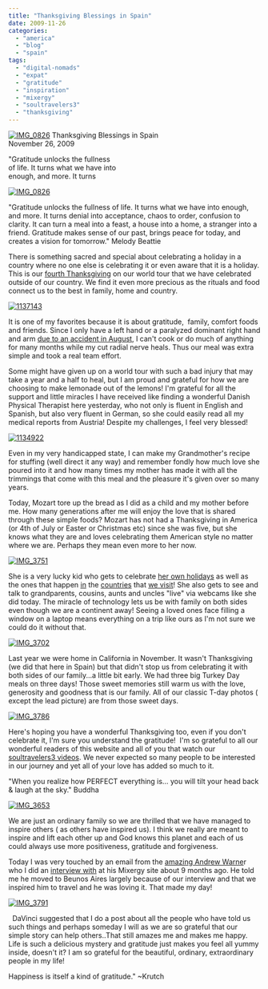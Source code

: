 ```yaml
---
title: "Thanksgiving Blessings in Spain"
date: 2009-11-26
categories: 
  - "america"
  - "blog"
  - "spain"
tags: 
  - "digital-nomads"
  - "expat"
  - "gratitude"
  - "inspiration"
  - "mixergy"
  - "soultravelers3"
  - "thanksgiving"
---
```


[![IMG_0826](https://pub-ac94b3f306b24c0dba4238943c97f2e1.r2.dev/6a00e5502a950788330120a6def26a970b.jpg)](https://pub-ac94b3f306b24c0dba4238943c97f2e1.r2.dev/6a00e5502a950788330120a6def26a970b.jpg) Thanksgiving Blessings in Spain  
November 26, 2009

"Gratitude unlocks the fullness  
of life. It turns what we have into  
enough, and more. It turns

<!--more-->

[![IMG_0826](https://pub-ac94b3f306b24c0dba4238943c97f2e1.r2.dev/6a00e5502a95078833012875e0fb65970c.jpg)](https://pub-ac94b3f306b24c0dba4238943c97f2e1.r2.dev/6a00e5502a95078833012875e0fb65970c.jpg)  

  
"Gratitude unlocks the fullness of life. It turns what we have into enough, and more. It turns denial into acceptance, chaos to order, confusion to clarity. It can turn a meal into a feast, a house into a home, a stranger into a friend. Gratitude makes sense of our past, brings peace for today, and creates a vision for tomorrow." Melody Beattie

There is something sacred and special about celebrating a holiday in a country where no one else is celebrating it or even aware that it is a holiday. This is our [fourth Thanksgiving](http://soultravelers3new.local/2006/11/happy-thanksgiv.html#more) on our world tour that we have celebrated outside of our country. We find it even more precious as the rituals and food connect us to the best in family, home and country. 

[![1137143](https://pub-ac94b3f306b24c0dba4238943c97f2e1.r2.dev/6a00e5502a950788330120a6df4830970b.jpg)](https://pub-ac94b3f306b24c0dba4238943c97f2e1.r2.dev/6a00e5502a950788330120a6df4830970b.jpg)  

It is one of my favorites because it is about gratitude,  family, comfort foods and friends. Since I only have a left hand or a paralyzed dominant right hand and arm [due to an accident in August](http://soultravelers3new.local/2009/09/-a-travelers-tragic-tale-handling-travel-disasters-medical-emergency-.html), I can't cook or do much of anything for many months while my cut radial nerve heals. Thus our meal was extra simple and took a real team effort. 

Some might have given up on a world tour with such a bad injury that may take a year and a half to heal, but I am proud and grateful for how we are choosing to make lemonade out of the lemons! I'm grateful for all the support and little miracles I have received like finding a wonderful Danish Physical Therapist here yesterday, who not only is fluent in English and Spanish, but also very fluent in German, so she could easily read all my medical reports from Austria! Despite my challenges, I feel very blessed!

[![1134922](https://pub-ac94b3f306b24c0dba4238943c97f2e1.r2.dev/6a00e5502a950788330120a6df1f2b970b.jpg)](https://pub-ac94b3f306b24c0dba4238943c97f2e1.r2.dev/6a00e5502a950788330120a6df1f2b970b.jpg)  

Even in my very handicapped state, I can make my Grandmother's recipe for stuffing (well direct it any way) and remember fondly how much love she poured into it and how many times my mother has made it with all the trimmings that come with this meal and the pleasure it's given over so many years.

Today, Mozart tore up the bread as I did as a child and my mother before me. How many generations after me will enjoy the love that is shared through these simple foods? Mozart has not had a Thanksgiving in America (or 4th of July or Easter or Christmas etc) since she was five, but she knows what they are and loves celebrating them American style no matter where we are. Perhaps they mean even more to her now.

[![IMG_3751](https://pub-ac94b3f306b24c0dba4238943c97f2e1.r2.dev/6a00e5502a95078833012875e15187970c.jpg)](http://soultravelers3new.local/wp-content/uploads/wp-content/uploads/2025/09/6a00e5502a95078833012875e15187970c-150x150.jpg)  

She is a very lucky kid who gets to celebrate [her own holidays](http://soultravelers3new.local/2007/05/italian-memoria.html#more) as well as the ones that happen [in](http://soultravelers3new.local/2007/03/semana-santa-in.html) the [countries](http://soultravelers3new.local/2008/07/portuguese-day.html) that [we visit](http://soultravelers3new.local/2009/04/spain-stunning-semana-santa-easter-procession-in-andalusia-white-village.html)! She also gets to see and talk to grandparents, cousins, aunts and uncles "live" via webcams like she did today. The miracle of technology lets us be with family on both sides even though we are a continent away! Seeing a loved ones face filling a window on a laptop means everything on a trip like ours as I'm not sure we could do it without that.

[![IMG_3702](https://pub-ac94b3f306b24c0dba4238943c97f2e1.r2.dev/6a00e5502a950788330120a6df4edf970b.jpg)](http://soultravelers3new.local/wp-content/uploads/wp-content/uploads/2025/09/6a00e5502a950788330120a6df4edf970b-150x150.jpg)  

Last year we were home in California in November. It wasn't Thanksgiving (we did that here in Spain) but that didn't stop us from celebrating it with both sides of our family...a little bit early. We had three big Turkey Day meals on three days! Those sweet memories still warm us with the love, generosity and goodness that is our family. All of our classic T-day photos ( except the lead picture) are from those sweet days.

[![IMG_3786](https://pub-ac94b3f306b24c0dba4238943c97f2e1.r2.dev/6a00e5502a95078833012875e152a9970c.jpg)](http://soultravelers3new.local/wp-content/uploads/wp-content/uploads/2025/09/6a00e5502a95078833012875e152a9970c-150x150.jpg)  

Here's hoping you have a wonderful Thanksgiving too, even if you don't celebrate it, I'm sure you understand the gratitude!  I'm so grateful to all our wonderful readers of this website and all of you that watch our [soultravelers3 videos](http://www.youtube.com/user/soultravelers3?blend=2&ob=1). We never expected so many people to be interested in our journey and yet all of your love has added so much to it. 

"When you realize how PERFECT everything is... you will tilt your head back & laugh at the sky." Buddha

[![IMG_3653](https://pub-ac94b3f306b24c0dba4238943c97f2e1.r2.dev/6a00e5502a95078833012875e18223970c.jpg)](https://pub-ac94b3f306b24c0dba4238943c97f2e1.r2.dev/6a00e5502a95078833012875e18223970c.jpg)  
  

We are just an ordinary family so we are thrilled that we have managed to inspire others ( as others have inspired us). I think we really are meant to inspire and lift each other up and God knows this planet and each of us could always use more positiveness, gratitude and forgiveness.

Today I was very touched by an email from the [amazing Andrew Warne](http://mixergy.com/)r who I did an [interview with](http://mixergy.com/nomad-family/) at his Mixergy site about 9 months ago. He told me he moved to Beunos Aires largely because of our interview and that we inspired him to travel and he was loving it. That made my day!

[![IMG_3791](https://pub-ac94b3f306b24c0dba4238943c97f2e1.r2.dev/6a00e5502a950788330120a6df812c970b.jpg)](https://pub-ac94b3f306b24c0dba4238943c97f2e1.r2.dev/6a00e5502a950788330120a6df812c970b.jpg)  

  DaVinci suggested that I do a post about all the people who have told us such things and perhaps someday I will as we are so grateful that our simple story can help others..That still amazes me and makes me happy. Life is such a delicious mystery and gratitude just makes you feel all yummy inside, doesn't it? I am so grateful for the beautiful, ordinary, extraordinary people in my life!

Happiness is itself a kind of gratitude." ~Krutch
